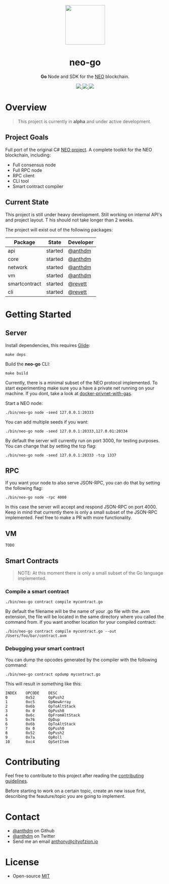 <p align="center">
<img 
    src="http://res.cloudinary.com/vidsy/image/upload/v1503160820/CoZ_Icon_DARKBLUE_200x178px_oq0gxm.png" 
    width="125px"
  >
</p>

<h1 align="center">neo-go</h1>

<p align="center">
  <b>Go</b> Node and SDK for the <a href="https://neo.org">NEO</a> blockchain.
</p>

<p align="center">
  <a href="https://github.com/CityOfZion/neo-go/releases">
    <img src="https://img.shields.io/github/tag/CityOfZion/neo-go.svg?style=flat">
  </a>
  <a href="https://circleci.com/gh/CityOfZion/neo-go/tree/master">
    <img src="https://circleci.com/gh/CityOfZion/neo-go/tree/master.svg?style=shield">
  </a>
  <a href="https://goreportcard.com/report/github.com/CityOfZion/neo-go">
    <img src="https://goreportcard.com/badge/github.com/CityOfZion/neo-go">
  </a>
</p>

# Overview

> This project is currently in **alpha** and under active development.

## Project Goals

Full port of the original C# [NEO project](https://github.com/neo-project). 
A complete toolkit for the NEO blockchain, including:

- Full consensus node
- Full RPC node
- RPC client
- CLI tool
- Smart contract compiler

## Current State

This project is still under heavy development. Still working on internal API's and project layout. T
his should not take longer than 2 weeks. 

The project will exist out of the following packages:

| Package       | State   | Developer                            |
|---------------|---------|--------------------------------------|
| api           | started | [@anthdm](https://github.com/anthdm) |
| core          | started | [@anthdm](https://github.com/anthdm) |
| network       | started | [@anthdm](https://github.com/anthdm) |
| vm            | started | [@anthdm](https://github.com/anthdm) |
| smartcontract | started | [@revett](https://github.com/revett) |
| cli           | started | [@revett](https://github.com/revett) |

# Getting Started 

## Server

Install dependencies, this requires [Glide](https://github.com/Masterminds/glide#install):

```
make deps
```

Build the **neo-go** CLI:

```
make build
```

Currently, there is a minimal subset of the NEO protocol implemented. 
To start experimenting make sure you a have a private net running on your machine. 
If you dont, take a look at [docker-privnet-with-gas](https://hub.docker.com/r/metachris/neo-privnet-with-gas/). 

Start a NEO node:

```
./bin/neo-go node -seed 127.0.0.1:20333
```

You can add multiple seeds if you want:

```
./bin/neo-go node -seed 127.0.0.1:20333,127.0.01:20334
```

By default the server will currently run on port 3000, for testing purposes. 
You can change that by setting the tcp flag:

```
./bin/neo-go node -seed 127.0.0.1:20333 -tcp 1337
```

## RPC

If you want your node to also serve JSON-RPC, you can do that by setting the following flag:

```
./bin/neo-go node -rpc 4000
```

In this case the server will accept and respond JSON-RPC on port 4000. 
Keep in mind that currently there is only a small subset of the JSON-RPC implemented. 
Feel free to make a PR with more functionality.

## VM

```
TODO
```

## Smart Contracts
> NOTE: At this moment there is only a small subset of the Go language implemented. 

### Compile a smart contract

```
./bin/neo-go contract compile mycontract.go
```

By default the filename will be the name of your .go file with the .avm extension, the file will be located in the same directory where you called the command from. If you want another location for your compiled contract:

```
./bin/neo-go contract compile mycontract.go --out /Users/foo/bar/contract.avm
```

### Debugging your smart contract
You can dump the opcodes generated by the compiler with the following command:

```
./bin/neo-go contract opdump mycontract.go
```

This will result in something like this:

```
INDEX    OPCODE    DESC
0        0x52      OpPush2
1        0xc5      OpNewArray
2        0x6b      OpToAltStack
3        0x 0      OpPush0
4        0x6c      OpFromAltStack
5        0x76      OpDup
6        0x6b      OpToAltStack
7        0x 0      OpPush0
8        0x52      OpPush2
9        0x7a      OpRoll
10       0xc4      OpSetItem
```

# Contributing

Feel free to contribute to this project after reading the 
[contributing guidelines](https://github.com/anthdm/neo-go/blob/master/CONTRIBUTING.md).

Before starting to work on a certain topic, create an new issue first, 
describing the feauture/topic you are going to implement.

# Contact

- [@anthdm](https://github.com/anthdm) on Github
- [@anthdm](https://twitter.com/anthdm) on Twitter
- Send me an email anthony@cityofzion.io

# License

- Open-source [MIT](https://github.com/anthdm/neo-go/blob/master/LICENCE.md)
